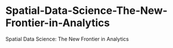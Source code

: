 # Spatial-Data-Science-The-New-Frontier-in-Analytics
Spatial Data Science: The New Frontier in Analytics
